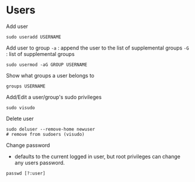Users
===============================

Add user
```
sudo useradd USERNAME
```

Add user to group
`-a` : append the user to the list of supplemental groups
`-G` : list of supplemental groups
```
sudo usermod -aG GROUP USERNAME
```

Show what groups a user belongs to
```
groups USERNAME
```

Add/Edit a user/group's sudo privileges
```
sudo visudo
```

Delete user
```
sudo deluser --remove-home newuser
# remove from sudoers (visudo)
```

Change password
- defaults to the current logged in user, but root privileges can change any users password.
```
passwd [?:user]
```

